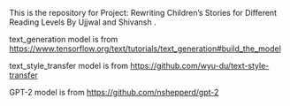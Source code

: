 This is the repository for Project: Rewriting Children’s Stories for Different Reading Levels
By Ujjwal and Shivansh
.

text_generation model is from 
https://www.tensorflow.org/text/tutorials/text_generation#build_the_model

text_style_transfer model is from
https://github.com/wyu-du/text-style-transfer

GPT-2 model is from
https://github.com/nshepperd/gpt-2 
